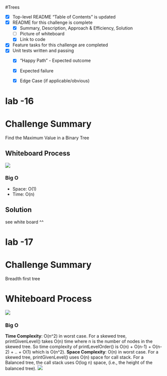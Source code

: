 #Trees

- [X] Top-level README “Table of Contents” is updated
- [X] README for this challenge is complete
    - [X] Summary, Description, Approach & Efficiency, Solution
    - [ ] Picture of whiteboard
    - [X] Link to code
- [X] Feature tasks for this challenge are completed
- [X] Unit tests written and passing
    - [X] “Happy Path” - Expected outcome
    - [X] Expected failure
    - [X] Edge Case (if applicable/obvious)



# lab -16
# Challenge Summary

Find the Maximum Value in a Binary Tree
## Whiteboard Process
![](https://i.ibb.co/7NRpc9F/Whiteboard-8.png)
<!-- What approach did you take? Why? What is the Big O space/time for this approach? -->
### Big O
- Space: O(1)
- Time: O(n)
## Solution
see white board ^^


# lab -17
# Challenge Summary

Breadth first tree

# Whiteboard Process
![](https://i.ibb.co/6mtvRWc/Whiteboard-9.png)

<!-- What approach did you take? Why? What is the Big O space/time for this approach? -->
### Big O
**Time Complexity**: O(n^2) in worst case. For a skewed tree, printGivenLevel() takes O(n) time where n is the number of nodes in the skewed tree. So time complexity of printLevelOrder() is O(n) + O(n-1) + O(n-2) + .. + O(1) which is O(n^2).
**Space Complexity**: O(n) in worst case. For a skewed tree, printGivenLevel() uses O(n) space for call stack. For a Balanced tree, the call stack uses O(log n) space, (i.e., the height of the balanced tree). 
![](https://i.ibb.co/k5Mp1PM/0-MGSfu-Newe-U-YKi-FH.gif)